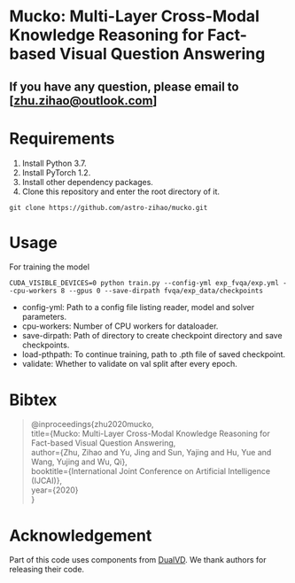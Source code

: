 # Mucko: Multi-Layer Cross-Modal Knowledge Reasoning for Fact-based Visual Question Answering

## If you have any question, please email to [zhu.zihao@outlook.com]

# Requirements
1. Install Python 3.7.
2. Install PyTorch 1.2.
3. Install other dependency packages.
4. Clone this repository and enter the root directory of it.  
```
git clone https://github.com/astro-zihao/mucko.git
```

# Usage
For training the model
```
CUDA_VISIBLE_DEVICES=0 python train.py --config-yml exp_fvqa/exp.yml --cpu-workers 8 --gpus 0 --save-dirpath fvqa/exp_data/checkpoints
```

- config-yml: Path to a config file listing reader, model and solver parameters.
- cpu-workers: Number of CPU workers for dataloader.
- save-dirpath: Path of directory to create checkpoint directory and save checkpoints.
- load-pthpath: To continue training, path to .pth file of saved checkpoint.
- validate: Whether to validate on val split after every epoch.



# Bibtex
> @inproceedings{zhu2020mucko,  
    title={Mucko: Multi-Layer Cross-Modal Knowledge Reasoning for Fact-based Visual Question Answering,  
    author={Zhu, Zihao and Yu, Jing and Sun, Yajing and Hu, Yue and Wang, Yujing and Wu, Qi},  
    booktitle={International Joint Conference on Artificial Intelligence (IJCAI)},  
    year={2020}  
    }

# Acknowledgement
Part of this code uses components from [DualVD](https://github.com/JXZe/DualVD). We thank authors for releasing their code.
